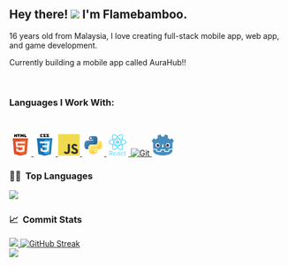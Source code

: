 <h2> Hey there! <img src="https://media.giphy.com/media/hvRJCLFzcasrR4ia7z/giphy.gif" width="25px"> I'm Flamebamboo.</h2>


<p align="left">16 years old from Malaysia, I love creating full-stack mobile app, web app, and game development.</p>
<p align="left">Currently building a mobile app called AuraHub!! </p>

</p>
<br/>
<h3 align="left">Languages I Work With:</h3>
<br/>
<p align="left">
<a href="https://www.w3.org/html/" target="_blank" rel="noreferrer">
    <img src="https://raw.githubusercontent.com/devicons/devicon/master/icons/html5/html5-original-wordmark.svg" alt="HTML" width="40" height="40" />
</a>
<a href="https://www.w3schools.com/css/" target="_blank" rel="noreferrer">
    <img src="https://raw.githubusercontent.com/devicons/devicon/master/icons/css3/css3-original-wordmark.svg" alt="CSS" width="40" height="40" />
</a>
<a href="https://developer.mozilla.org/en-US/docs/Web/JavaScript" target="_blank" rel="noreferrer">
    <img src="https://raw.githubusercontent.com/devicons/devicon/master/icons/javascript/javascript-original.svg" alt="JavaScript" width="40" height="40" />
</a>
<a href="https://www.python.org" target="_blank" rel="noreferrer">
    <img src="https://raw.githubusercontent.com/devicons/devicon/master/icons/python/python-original.svg" alt="Python" width="40" height="40" />
</a>
<a href="https://reactjs.org/" target="_blank" rel="noreferrer">
    <img src="https://raw.githubusercontent.com/devicons/devicon/master/icons/react/react-original-wordmark.svg" alt="React" width="40" height="40" />
</a>
<a href="https://git-scm.com/" target="_blank" rel="noreferrer">
    <img src="https://www.vectorlogo.zone/logos/git-scm/git-scm-icon.svg" alt="Git" width="40" height="40" />
</a>
<a href="https://godotengine.org/" target="_blank" rel="noreferrer">
    <img src="https://raw.githubusercontent.com/devicons/devicon/master/icons/godot/godot-original.svg" alt="Godot" width="40" height="40" />
</a>
</p>
<h3> 🧑‍💻 &nbsp;Top Languages</h3>

<img height="180em" src="https://github-readme-stats.vercel.app/api/top-langs/?username=flamebamboo&layout=compact&theme=tokyonight" />

<h3> 📈 &nbsp;Commit Stats</h3>

<a href="https://github.com/flamebamboo">
  <img height="180em" src="https://github-readme-stats.vercel.app/api?username=flamebamboo&show_icons=true&theme=tokyonight" />
  <img height="180em" src="https://streak-stats.demolab.com?user=flamebamboo&theme=tokyonight" alt="GitHub Streak" />
</a>

<br/>

<a href="https://github.com/flamebamboo">
  <img  src="https://github-readme-activity-graph.vercel.app/graph?username=flamebamboo&theme=react-dark" />
</a>

<br/>
